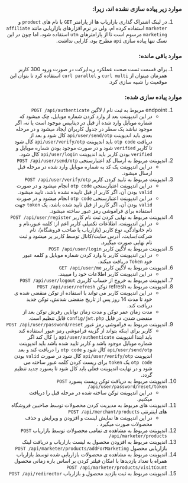
<div dir="rtl" >

### موارد زیر پیاده سازی نشده اند، زیرا:
<ol dir="rtl">
<li> در لینک اشتراک گذاری بازاریاب ها از پارامتر <code>GET</code> با نام های <code>product</code> و <code>marketer</code> استفاده کرده ام، ولی در نرم افزارهای بازاریابی مانند <code>affiliate marketing</code> مرسوم است تا از پارامترهای <code>utm</code>   استفاده شود، اما چون در این تسک تنها پیاده سازی <code>api</code> مطرح بود، کارایی نداشت. </li>
</ol>

### موارد باقی مانده: 
<ol dir="rtl">
<li>برای قسمت تست صحت عملکرد ریدایرکت در صورت ورود 300 کاربر همزمان میتوان از <code>curl multi</code> و <code>curl parallel</code>   استفاده کرد تا بتوان این موقعیت را شبیه سازی کرد.</li>
</ol>

### موارد پیاده سازی شده:
<ol dir="rtl">
<li>
    endpoint مربوط به ثبت نام / لاگین 
<code>POST /api/authenticate</code>
<ul>
    <li>
        در این اندپوینت بعد از وارد کردن شماره موبایل، چک میشود که شماره موبایل  وارد شده از قبل در دیتابیس موجود است یا نه، اگر موجود نباشد یک سطر در جدول کاربران ایجاد میشود و در مرحله بعدی باید اندپوینت <code>api/user/send/otp</code> کال شود و بعد از دریافت <code>otp code</code> باید اندپوینت <code>api/user/verify/otp</code> کال شود تا کاربر <code>verified</code> شود و در صورت موجود بودن شماره موبایل و <code>verified</code> بودن کاربر باید اندپوینت <code>api/user/login</code> کال شود.
    </li>
</ul>


</li>
<li>
    اندپوینت مربوط به ارسال کد اعتبارسنجی
<code>POST /api/user/send/otp</code>

<ul>
    <li>
    در این اندپوینت یک کد به شماره موبایل وارد شده در مرحله قبل ارسال میشود.
    </li>
</ul>
</li>
<li>
    اندپوینت مربوط به تایید کردن کاربر
<code>POST /api/user/verify/otp</code>

<ul>
    <li>
    در این اندپوینت اعتبارسنجی <code>otp code</code> انجام میشود و در صورت <code>valid</code> بودن آن، اگر کاربر از قبل تاییده نشده باشد، تایید میشود.
    </li>
<li>
    در این اندپوینت اعتبارسنجی <code>otp code</code> انجام میشود و در صورت <code>valid</code> بودن آن، اگر کاربر از قبل تایید شده باشد، یک <code>token</code> جهت استفاده برای فراموشی رمز عبور ساخته میشود.
    </li>
</ul>
</li>
<li>
    اندپوینت مربوط به نهایی کردن ثبت نام کاربر
<code>POST /api/user/register</code>

<ul>
    <li>
    در این اندپوینت، اطلاعات تکمیلی کاربر اعم از: کلمه عبور،‌نام و نام خانوادگی، نوع کاربر (بازاریاب یا صاحب فروشگاه)، نام شرکت/سایت، آدرس سایت/کانال توسط کاربر پر میشود و ثبت نام نهایی صورت میگیرد.
    </li>
</ul>
</li>
<li>
    اندپوینت مربوط به لاگین کاربر
<code>POST /api/user/login</code>

<ul>
    <li>
    در این اندپوینت کاربر با وارد کردن شماره موبایل و کلمه عبور خود <code>Token</code> دریافت میکند.
    </li>
</ul>
</li>
<li>
    اندپوینت مربوط به لاگین کاربر
<code>GET /api/user/me</code>

<ul>
    <li>
    در این اندپوینت کاربر اطلاعات خود را میبیند.
    </li>
</ul>
</li>
<li>
    اندپوینت مربوط به خروج از حساب کاربری
<code>POST /api/user/logout</code>
</li>
<li>
    اندپوینت مربوط به refresh توکن
<code>POST /api/user/refresh</code>

<ul>
    <li>
    در این اندپوینت کاربر می تواند با استفاده از توکن منقضی شده ی خود تا مدت 14 روز پس از تاریخ منقضی شدنش، توکن جدید دریافت کند.
    </li>
<li>
    مدت زمان عمر توکن و مدت زمان توانایی رفرش توکن بعد از منقضی شدن، در فایل <code>config/jwt.php</code>  قابل تنظیم است.
    </li>
</ul>
</li>
<li>
    اندپوینت مربوط به فراموشی رمز عبور
<code>POST /api/user/password/reset</code>

<ul>
    <li>
    کاربر برای اینکه بتواند از گزینه فراموشی رمز عبور استفاده کند باید ابتدا اندپوینت <code>api/user/authenticate</code> را کال کند اگر شماره موبایل موجود باشد و کاربر تایید شده باشد باید اندپوینت <code>api/user/send/otp</code> کال شود و <code>otp code</code> را دریافت کند و بعد اندپوینت <code>api/user/verify/otp</code> کال شود در صورت <code>valid</code> بودن <code>otp code</code> یک <code>token</code> برای ریست کردن کلمه عبور ساخته می شود و در نهایت اندپوینت فعلی باید کال شود تا پسورد جدید تنظیم گردد.
    </li>
</ul>
</li>
<li>
    اندپوینت مربوط به دریافت توکن ریست پسورد
<code>POST /api/user/password/reset/token</code>

<ul>
    <li>
    در این اندپوینت توکن ساخته شده در مرحله قبل را دریافت میکنیم.
    </li>
</ul>
</li>
<li>
    اندپوینت های مربوط به مدیریت کردن محصولات توسط صاحبین فروشگاه های اینترنتی
<code>POST /api/merchant/products</code>

<ul>
    <li>
    در این اندپوینت ها نمایش لیست و افزودن و ویرایش و حذف محصولات صورت میگیرد .
    </li>
</ul>
</li>
<li>
    اندپوینت مربوط به مشاهده ی تمامی محصولات توسط بازاریاب
<code>POST /api/marketer/products</code>
</li>
<li>
    اندپوینت مربوط به افزودن محصول به لیست بازاریاب و دریافت لینک بازاریابی محصول
<code>POST /api/marketer/products/addForMarketing</code>

</li>
<li>
    اندپوینت مربوط به مشاهده ی محصولات بازاریابی شده توسط بازاریاب همراه با تعداد بازدیدها با امکان فیلتر کردن بر اساس بازه زمانی محصول
<code>POST /api/marketer/products/visitCount</code>

</li>
<li>
    اندپوینت مربوط به ثبت بازدید محصول و بازاریاب
<code>POST /api/redirector</code>

</li>
</ol>


</div>
